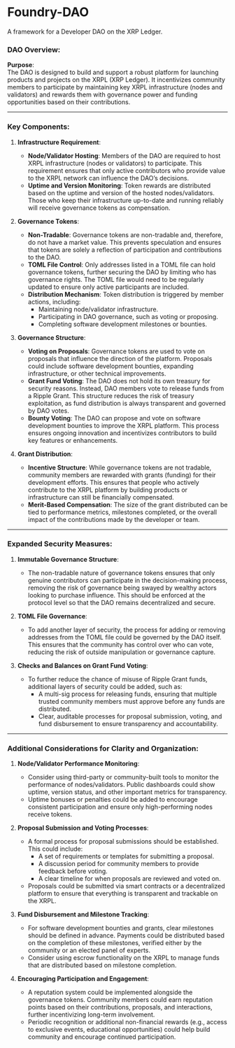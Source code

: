 # Foundry-DAO
A framework for a Developer DAO on the XRP Ledger.

### **DAO Overview:**

**Purpose**:  
The DAO is designed to build and support a robust platform for launching products and projects on the XRPL (XRP Ledger). It incentivizes community members to participate by maintaining key XRPL infrastructure (nodes and validators) and rewards them with governance power and funding opportunities based on their contributions.

---

### **Key Components:**

1. **Infrastructure Requirement**:
   - **Node/Validator Hosting**: Members of the DAO are required to host XRPL infrastructure (nodes or validators) to participate. This requirement ensures that only active contributors who provide value to the XRPL network can influence the DAO’s decisions.
   - **Uptime and Version Monitoring**: Token rewards are distributed based on the uptime and version of the hosted nodes/validators. Those who keep their infrastructure up-to-date and running reliably will receive governance tokens as compensation.

2. **Governance Tokens**:
   - **Non-Tradable**: Governance tokens are non-tradable and, therefore, do not have a market value. This prevents speculation and ensures that tokens are solely a reflection of participation and contributions to the DAO.
   - **TOML File Control**: Only addresses listed in a TOML file can hold governance tokens, further securing the DAO by limiting who has governance rights. The TOML file would need to be regularly updated to ensure only active participants are included.
   - **Distribution Mechanism**: Token distribution is triggered by member actions, including:
     - Maintaining node/validator infrastructure.
     - Participating in DAO governance, such as voting or proposing.
     - Completing software development milestones or bounties.

3. **Governance Structure**:
   - **Voting on Proposals**: Governance tokens are used to vote on proposals that influence the direction of the platform. Proposals could include software development bounties, expanding infrastructure, or other technical improvements.
   - **Grant Fund Voting**: The DAO does not hold its own treasury for security reasons. Instead, DAO members vote to release funds from a Ripple Grant. This structure reduces the risk of treasury exploitation, as fund distribution is always transparent and governed by DAO votes.
   - **Bounty Voting**: The DAO can propose and vote on software development bounties to improve the XRPL platform. This process ensures ongoing innovation and incentivizes contributors to build key features or enhancements.

4. **Grant Distribution**:
   - **Incentive Structure**: While governance tokens are not tradable, community members are rewarded with grants (funding) for their development efforts. This ensures that people who actively contribute to the XRPL platform by building products or infrastructure can still be financially compensated.
   - **Merit-Based Compensation**: The size of the grant distributed can be tied to performance metrics, milestones completed, or the overall impact of the contributions made by the developer or team.
   
---

### **Expanded Security Measures:**

1. **Immutable Governance Structure**: 
   - The non-tradable nature of governance tokens ensures that only genuine contributors can participate in the decision-making process, removing the risk of governance being swayed by wealthy actors looking to purchase influence. This should be enforced at the protocol level so that the DAO remains decentralized and secure.
   
2. **TOML File Governance**: 
   - To add another layer of security, the process for adding or removing addresses from the TOML file could be governed by the DAO itself. This ensures that the community has control over who can vote, reducing the risk of outside manipulation or governance capture.
   
3. **Checks and Balances on Grant Fund Voting**: 
   - To further reduce the chance of misuse of Ripple Grant funds, additional layers of security could be added, such as:
     - A multi-sig process for releasing funds, ensuring that multiple trusted community members must approve before any funds are distributed.
     - Clear, auditable processes for proposal submission, voting, and fund disbursement to ensure transparency and accountability.

---

### **Additional Considerations for Clarity and Organization:**

1. **Node/Validator Performance Monitoring**:
   - Consider using third-party or community-built tools to monitor the performance of nodes/validators. Public dashboards could show uptime, version status, and other important metrics for transparency.
   - Uptime bonuses or penalties could be added to encourage consistent participation and ensure only high-performing nodes receive tokens.

2. **Proposal Submission and Voting Processes**:
   - A formal process for proposal submissions should be established. This could include:
     - A set of requirements or templates for submitting a proposal.
     - A discussion period for community members to provide feedback before voting.
     - A clear timeline for when proposals are reviewed and voted on.
   - Proposals could be submitted via smart contracts or a decentralized platform to ensure that everything is transparent and trackable on the XRPL.

3. **Fund Disbursement and Milestone Tracking**:
   - For software development bounties and grants, clear milestones should be defined in advance. Payments could be distributed based on the completion of these milestones, verified either by the community or an elected panel of experts.
   - Consider using escrow functionality on the XRPL to manage funds that are distributed based on milestone completion.

4. **Encouraging Participation and Engagement**:
   - A reputation system could be implemented alongside the governance tokens. Community members could earn reputation points based on their contributions, proposals, and interactions, further incentivizing long-term involvement.
   - Periodic recognition or additional non-financial rewards (e.g., access to exclusive events, educational opportunities) could help build community and encourage continued participation.
